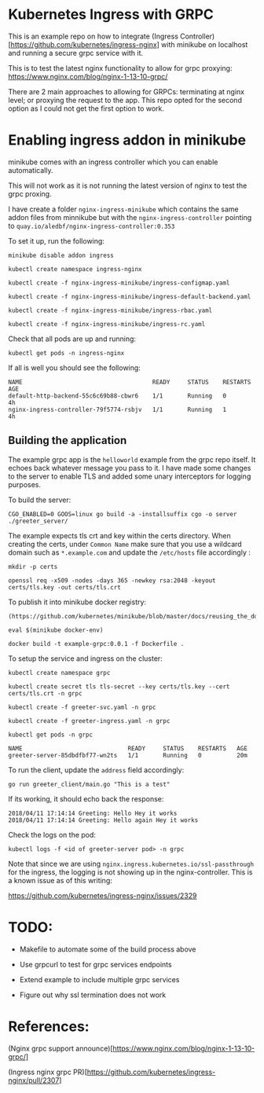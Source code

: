 # Kubernetes Ingress with GRPC

This is an example repo on how to integrate (Ingress Controller)[https://github.com/kubernetes/ingress-nginx] with minikube on localhost and running a secure grpc service with it.

This is to test the latest nginx functionality to allow for grpc proxying:
https://www.nginx.com/blog/nginx-1-13-10-grpc/

There are 2 main approaches to allowing for GRPCs: terminating at nginx level; or proxying the request to the app. This repo opted for the second option as I could not get the first option to work.

# Enabling ingress addon in minikube

minikube comes with an ingress controller which you can enable automatically.

This will not work as it is not running the latest version of nginx to test the grpc proxing.

I have create a folder `nginx-ingress-minikube` which contains the same addon files from minnikube but with the `nginx-ingress-controller` pointing to `quay.io/aledbf/nginx-ingress-controller:0.353`

To set it up, run the following:
```
minikube disable addon ingress

kubectl create namespace ingress-nginx

kubectl create -f nginx-ingress-minikube/ingress-configmap.yaml

kubectl create -f nginx-ingress-minikube/ingress-default-backend.yaml

kubectl create -f nginx-ingress-minikube/ingress-rbac.yaml

kubectl create -f nginx-ingress-minikube/ingress-rc.yaml
```

Check that all pods are up and running:
```
kubectl get pods -n ingress-nginx
```

If all is well you should see the following:
```
NAME                                     READY     STATUS    RESTARTS   AGE
default-http-backend-55c6c69b88-cbwr6    1/1       Running   0          4h
nginx-ingress-controller-79f5774-rsbjv   1/1       Running   1          4h

```
## Building the application

The example grpc app is the `helloworld` example from the grpc repo itself. It echoes back whatever message you pass to it. I have made some changes to the server to enable TLS and added some unary interceptors for logging purposes.

To build the server:
```
CGO_ENABLED=0 GOOS=linux go build -a -installsuffix cgo -o server ./greeter_server/
```

The example expects tls crt and key within the certs directory. When creating the certs, under `Common Name` make sure that you use a wildcard domain such as `*.example.com` and update the `/etc/hosts` file accordingly :
```
mkdir -p certs

openssl req -x509 -nodes -days 365 -newkey rsa:2048 -keyout certs/tls.key -out certs/tls.crt
```

To publish it into minikube docker registry:
```
(https://github.com/kubernetes/minikube/blob/master/docs/reusing_the_docker_daemon.md)

eval $(minikube docker-env)

docker build -t example-grpc:0.0.1 -f Dockerfile .
```

To setup the service and ingress on the cluster:
```
kubectl create namespace grpc

kubectl create secret tls tls-secret --key certs/tls.key --cert certs/tls.crt -n grpc

kubectl create -f greeter-svc.yaml -n grpc

kubectl create -f greeter-ingress.yaml -n grpc

kubectl get pods -n grpc

NAME                              READY     STATUS    RESTARTS   AGE
greeter-server-85dbdfbf77-wn2ts   1/1       Running   0          20m
```

To run the client, update the `address` field accordingly:

```
go run greeter_client/main.go "This is a test"
```

If its working, it should echo back the response:
```
2018/04/11 17:14:14 Greeting: Hello Hey it works
2018/04/11 17:14:14 Greeting: Hello again Hey it works
```

Check the logs on the pod:
```
kubectl logs -f <id of greeter-server pod> -n grpc
```

Note that since we are using `nginx.ingress.kubernetes.io/ssl-passthrough` for the ingress, the logging is not showing up in the nginx-controller. This is a known issue as of this writing:

https://github.com/kubernetes/ingress-nginx/issues/2329


# TODO:

* Makefile to automate some of the build process above

* Use grpcurl to test for grpc services endpoints

* Extend example to include multiple grpc services

* Figure out why ssl termination does not work


# References:

(Nginx grpc support announce)[https://www.nginx.com/blog/nginx-1-13-10-grpc/]

(Ingress nginx grpc PR)[https://github.com/kubernetes/ingress-nginx/pull/2307]
